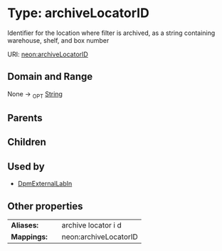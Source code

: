 
# Type: archiveLocatorID


Identifier for the location where filter is archived, as a string containing warehouse, shelf, and box number

URI: [neon:archiveLocatorID](https://data.neonscience.org/archiveLocatorID)


## Domain and Range

None ->  <sub>OPT</sub> [String](types/String.md)

## Parents


## Children


## Used by

 * [DpmExternalLabIn](DpmExternalLabIn.md)

## Other properties

|  |  |  |
| --- | --- | --- |
| **Aliases:** | | archive locator i d |
| **Mappings:** | | neon:archiveLocatorID |

